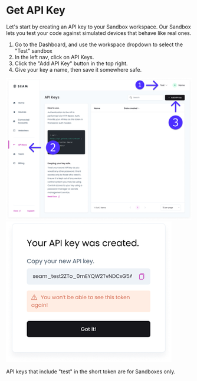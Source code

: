# Get API Key

Let's start by creating an API key to your Sandbox workspace. Our Sandbox lets you test your code against simulated devices that behave like real ones.

1. Go to the Dashboard, and use the workspace dropdown to select the "Test" sandbox
2. In the left nav, click on API Keys.
3. Click the "Add API Key" button in the top right.
4. Give your key a name, then save it somewhere safe.

![Guide](../images/quickstart.png)
![API Key!](../images/add.png)

API keys that include "test" in the short token are for Sandboxes only.
